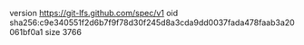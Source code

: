 version https://git-lfs.github.com/spec/v1
oid sha256:c9e340551f2d6b7f9f78d30f245d8a3cda9dd0037fada478faab3a20061bf0a1
size 3766
